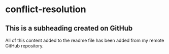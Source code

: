# conflict-resolution
## This is a subheading created on GitHub
All of this content added to the readme file has been added from my remote GitHub repository.
